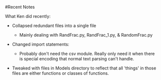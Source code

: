 #Recent Notes

What Ken did recently:

* Collapsed redundant files into a single file
	* Mainly dealing with RandFrac.py, RandFrac_1.py, & RandomFrac.py 	
* Changed import statements:
	* Probably don't need the csv module. Really only need it when there is special encoding that normal text parsing can't handle.
	
* Tweaked with files in Models directory to reflect that all 'things' in those files are either functions or classes of functions.